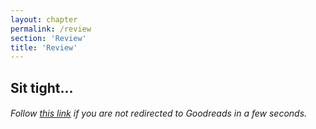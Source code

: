```yaml
---
layout: chapter
permalink: /review
section: 'Review'
title: 'Review'
---
```


<div class="review" markdown="1">

## Sit tight...

	
###### Follow <a href="https://www.goodreads.com/book/show/56139631-designing-hope">this link</a> if you are not redirected to Goodreads in a few seconds.

</div>